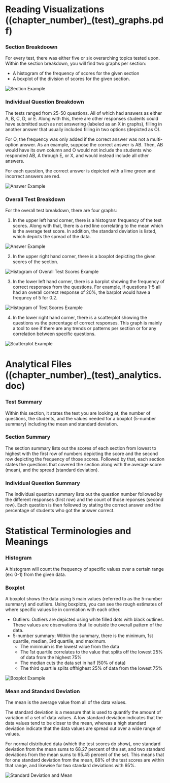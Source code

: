 # Reading Visualizations ((chapter\_number)\_(test)\_graphs.pdf)
### Section Breakdoown
For every test, there was either five or six overarching topics tested upon. Within the section breakdown, you will find two graphs per section:
* A histogram of the frequency of scores for the given section
* A boxplot of the division of scores for the given section.

![Section Example](https://github.com/ktptran/VEYM_benchmark_analytics_2019/blob/master/Visualization/Pictures%20for%20README/Section.PNG?raw=true)

### Individual Question Breakdown
The tests ranged from 25-50 questions. All of which had answers as either A, B, C, D, or E. Along with this, there are other responses students could have submitted such as not answering (labeled as an X in graphs), filling in another answer that usually included filling in two options (depicted as O). 

For O, the frequency was only added if the correct answer was not a multi-option answer. As an example, suppose the correct answer is AB. Then, AB would have its own column and O would not include the students who responded AB, A through E, or X, and would instead include all other answers.

For each question, the correct answer is depicted with a lime green and incorrect answers are red.

![Answer Example](https://github.com/ktptran/VEYM_benchmark_analytics_2019/blob/master/Visualization/Pictures%20for%20README/Individual%20Question.PNG?raw=true)

### Overall Test Breakdown
For the overall test breakdown, there are four graphs:

1) In the upper left hand corner, there is a histogram frequency of the test scores. Along with that, there is a red line correlating to the mean which is the average test score. In addition, the standard deviation is listed, which depicts the spread of the data.

![Answer Example](https://github.com/ktptran/VEYM_benchmark_analytics_2019/blob/master/Visualization/Pictures%20for%20README/Individual%20Question.PNG?raw=true)

2) In the upper right hand corner, there is a boxplot depicting the given scores of the section.

![Histogram of Overall Test Scores Example](https://github.com/ktptran/VEYM_benchmark_analytics_2019/blob/master/Visualization/Pictures%20for%20README/Upper%20Left.PNG?raw=true)

3) In the lower left hand corner, there is a barplot showing the frequency of correct responses from the questions. For example, if questions 1-5 all had an overall correct response of 20%, the barplot would have a frequncy of 5 for 0.2.

![Histogram of Test Scores Example](https://github.com/ktptran/VEYM_benchmark_analytics_2019/blob/master/Visualization/Pictures%20for%20README/Lower%20Left.PNG?raw=true)

4) In the lower right hand corner, there is a scatterplot showing the questions vs the percentage of correct responses. This graph is mainly a tool to see if there are any trends or patterns per section or for any correlation between specific questions.

![Scatterplot Example](https://github.com/ktptran/VEYM_benchmark_analytics_2019/blob/master/Visualization/Pictures%20for%20README/Lower%20Right.PNG?raw=true)

# Analytical Files ((chapter\_number)\_(test)\_analytics.doc)
### Test Summary
Within this section, it states the test you are looking at, the number of questions, the students, and the values needed for a boxplot (5-number summary) including the mean and standard deviation.

### Section Summary
The section summary lists out the scores of each section from lowest to highest with the first row of numbers depicting the score and the second row depicting the frequency of those scores. Followed by that, each section states the questions that covered the section along with the average score (mean), and the spread (standard deviation).

### Individual Question Summary
The individual question summary lists out the question number followed by the different responses (first row) and the count of those reponses (second row). Each question is then followed by stating the correct answer and the percentage of students who got the answer correct.

# Statistical Terminologies and Meanings
### Histogram
A histogram will count the frequency of specific values over a certain range (ex: 0-1) from the given data. 

### Boxplot
A boxplot shows the data using 5 main values (referred to as the 5-number summary) and outliers. Using boxplots, you can see the rough estimates of where specific values lie in correlation with each other.
* Outliers: Outliers are depicted using white filled dots with black outlines. These values are observations that lie outside the overall pattern of the data.
* 5-number summary: Within the summary, there is the minimum, 1st quartile, median, 3rd quartile, and maximum.
  * The minimuim is the lowest value from the data
  * The 1st quartile correlates to the value that splits off the lowest 25% of data from the highest 75%
  * The median cuts the data set in half (50% of data)
  * The third quartile splits offhighest 25% of data from the lowest 75%

![Boxplot Example](http://www.comfsm.fm/~dleeling/statistics/boxplot-explained.png)

### Mean and Standard Deviation
The mean is the average value from all of the data values.

The standard deviation is a measure that is used to quantify the amount of variation of a set of data values. A low standard deviation indicates that the data values tend to be closer to the mean, whereas a high standard deviation indicate that the data values are spread out over a wide range of values.

For normal distributed data (which the test scores do show), one standard deviation from the mean sums to 68.27 percent of the set, and two standard deviations from the mean sums to 95.45 percent of the set. This means that for one standard deviation from the mean, 68% of the test scores are within that range, and likewise for two standard deviations with 95%.

![Standard Deviation and Mean](https://upload.wikimedia.org/wikipedia/commons/thumb/8/8c/Standard_deviation_diagram.svg/330px-Standard_deviation_diagram.svg.png)
